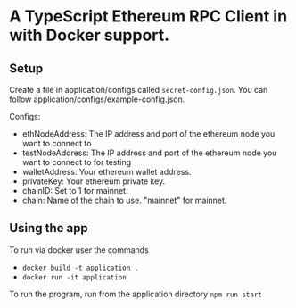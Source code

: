# A TypeScript Ethereum RPC Client in with Docker support.

## Setup
Create a file in application/configs called `secret-config.json`. You can follow application/configs/example-config.json.

Configs:
* ethNodeAddress: The IP address and port of the ethereum node you want to connect to
* testNodeAddress: The IP address and port of the ethereum node you want to connect to for testing
* walletAddress: Your ethereum wallet address.
* privateKey: Your ethereum private key.
* chainID: Set to 1 for mainnet.
* chain: Name of the chain to use. "mainnet" for mainnet.

## Using the app
To run via docker user the commands
* `docker build -t application .`
*  `docker run -it application`

To run the program, run from the application directory `npm run start`